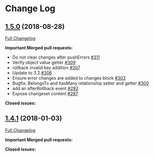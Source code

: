 # Change Log

## [1.5.0]() (2018-08-28)
[Full Changelog](https://github.com/poteto/ember-changeset/compare/v1.4.2-beta.0...v1.5.0)

**Important Merged pull requests:**

- Do not clear changes after pushErrors [#311](https://github.com/poteto/ember-changeset/pull/311)
- Verify object value getter [#309](https://github.com/poteto/ember-changeset/pull/309)
- rollback invalid key addition [#307](https://github.com/poteto/ember-changeset/pull/307)
- Update to 3.2 [#306](https://github.com/poteto/ember-changeset/pull/306)
- Ensure error changes are added to changes block [#303](https://github.com/poteto/ember-changeset/pull/303)
- Bugfix: BelongsTo and hasMany relationship setter and getter [#300](https://github.com/poteto/ember-changeset/pull/300)
- add an afterRollback event [#292](https://github.com/poteto/ember-changeset/pull/292)
- Expose changeset content [#287](https://github.com/poteto/ember-changeset/pull/292)

**Closed issues:**

## [1.4.1]() (2018-01-03)
[Full Changelog](https://github.com/poteto/ember-changeset/compare/v1.4.0...v1.4.2-beta.0)

**Important Merged pull requests:**

**Closed issues:**

